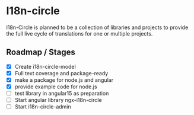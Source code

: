 # I18n-circle

I18n-Circle is planned to be a collection of libraries and projects to provide the full live cycle of translations for one or multiple projects.

## Roadmap / Stages

- [x] Create i18n-circle-model
- [x] Full text coverage and package-ready
- [x] make a package for node.js and angular
- [x] provide example code for node.js
- [ ] test library in angular15 as preparation
- [ ] Start angular library ngx-i18n-circle
- [ ] Start i18n-circle-admin
